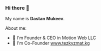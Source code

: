 ### Hi there 👋
My name is <b>Dastan Mukeev</b>.  


About me:

- 🔭 I'm Founder & CEO in Motion Web LLC
- 🔭 I'm Co-Founder www.tezkyzmat.kg
